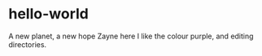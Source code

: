 # hello-world
A new planet, a new hope
Zayne here
I like the colour purple, and editing directories.
